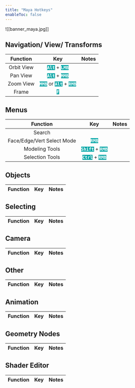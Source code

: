 ```yaml
---
title: "Maya Hotkeys"
enableToc: false
---
```

![[banner_maya.jpg]]
<style> code { color: #FFFFFF; background: #05A7A7; } </style>

## Navigation/ View/ Transforms
|Function|Key|Notes
|:-:|:-:|:-:
|Orbit View|**`Alt`** + **`LMB`**
|Pan View|**`Alt`** + **`MMB`**
|Zoom View|**`MMB`** or **`Alt`** + **`RMB`**
|Frame|**`F`**

## Menus
|Function|Key|Notes
|:-:|:-:|:-:
|Search|
|Face/Edge/Vert Select Mode|**`RMB`**
|Modeling Tools|**`Shift`** + **`RMB`**
|Selection Tools|**`Ctrl`** + **`RMB`**

## Objects
|Function|Key|Notes
|:-:|:-:|:-:


## Selecting
|Function|Key|Notes
|:-:|:-:|:-:


## Camera
|Function|Key|Notes
|:-:|:-:|:-:



## Other
|Function|Key|Notes
|:-:|:-:|:-:


## Animation
|Function|Key|Notes
|:-:|:-:|:-:



## Geometry Nodes
|Function|Key|Notes
|:-:|:-:|:-:


## Shader Editor
|Function|Key|Notes
|:-:|:-:|:-:
